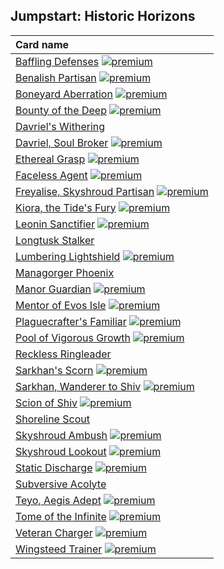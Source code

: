 ## Jumpstart: Historic Horizons

| Card name |
| :-------- |
| [Baffling Defenses](https://github.com/mtgenius/uncube/raw/master/cards/jumpstart-historic-horizons/baffling-defenses.png) [![premium](https://user-images.githubusercontent.com/343837/83360751-a631d080-a338-11ea-80c6-110971103bf4.png)](https://github.com/mtgenius/uncube) |
| [Benalish Partisan](https://github.com/mtgenius/uncube/raw/master/cards/jumpstart-historic-horizons/benalish-partisan.png) [![premium](https://user-images.githubusercontent.com/343837/83360751-a631d080-a338-11ea-80c6-110971103bf4.png)](https://github.com/mtgenius/uncube) |
| [Boneyard Aberration](https://github.com/mtgenius/uncube/raw/master/cards/jumpstart-historic-horizons/boneyard-aberration.png) [![premium](https://user-images.githubusercontent.com/343837/83360751-a631d080-a338-11ea-80c6-110971103bf4.png)](https://github.com/mtgenius/uncube) |
| [Bounty of the Deep](https://github.com/mtgenius/uncube/raw/master/cards/jumpstart-historic-horizons/bounty-of-the-deep.png) [![premium](https://user-images.githubusercontent.com/343837/83360751-a631d080-a338-11ea-80c6-110971103bf4.png)](https://github.com/mtgenius/uncube) |
| [Davriel's Withering](https://github.com/mtgenius/uncube/raw/master/cards/jumpstart-historic-horizons/davriels-withering.png) |
| [Davriel, Soul Broker](https://github.com/mtgenius/uncube/raw/master/cards/jumpstart-historic-horizons/davriel-soul-broker.png) [![premium](https://user-images.githubusercontent.com/343837/83360751-a631d080-a338-11ea-80c6-110971103bf4.png)](https://github.com/mtgenius/uncube) |
| [Ethereal Grasp](https://github.com/mtgenius/uncube/raw/master/cards/jumpstart-historic-horizons/ethereal-grasp.png) [![premium](https://user-images.githubusercontent.com/343837/83360751-a631d080-a338-11ea-80c6-110971103bf4.png)](https://github.com/mtgenius/uncube) |
| [Faceless Agent](https://github.com/mtgenius/uncube/raw/master/cards/jumpstart-historic-horizons/faceless-agent.png) [![premium](https://user-images.githubusercontent.com/343837/83360751-a631d080-a338-11ea-80c6-110971103bf4.png)](https://github.com/mtgenius/uncube) |
| [Freyalise, Skyshroud Partisan](https://github.com/mtgenius/uncube/raw/master/cards/jumpstart-historic-horizons/freyalise-skyshroud-partisan.png) [![premium](https://user-images.githubusercontent.com/343837/83360751-a631d080-a338-11ea-80c6-110971103bf4.png)](https://github.com/mtgenius/uncube) |
| [Kiora, the Tide's Fury](https://github.com/mtgenius/uncube/raw/master/cards/jumpstart-historic-horizons/kiora-the-tides-fury.png) [![premium](https://user-images.githubusercontent.com/343837/83360751-a631d080-a338-11ea-80c6-110971103bf4.png)](https://github.com/mtgenius/uncube) |
| [Leonin Sanctifier](https://github.com/mtgenius/uncube/raw/master/cards/jumpstart-historic-horizons/leonin-sanctifier.png) [![premium](https://user-images.githubusercontent.com/343837/83360751-a631d080-a338-11ea-80c6-110971103bf4.png)](https://github.com/mtgenius/uncube) |
| [Longtusk Stalker](https://github.com/mtgenius/uncube/raw/master/cards/jumpstart-historic-horizons/longtusk-stalker.png) |
| [Lumbering Lightshield](https://github.com/mtgenius/uncube/raw/master/cards/jumpstart-historic-horizons/lumbering-lightshield.png) [![premium](https://user-images.githubusercontent.com/343837/83360751-a631d080-a338-11ea-80c6-110971103bf4.png)](https://github.com/mtgenius/uncube) |
| [Managorger Phoenix](https://github.com/mtgenius/uncube/raw/master/cards/jumpstart-historic-horizons/managorger-phoenix.png) |
| [Manor Guardian](https://github.com/mtgenius/uncube/raw/master/cards/jumpstart-historic-horizons/manor-guardian.png) [![premium](https://user-images.githubusercontent.com/343837/83360751-a631d080-a338-11ea-80c6-110971103bf4.png)](https://github.com/mtgenius/uncube) |
| [Mentor of Evos Isle](https://github.com/mtgenius/uncube/raw/master/cards/jumpstart-historic-horizons/mentor-of-evos-isle.png) [![premium](https://user-images.githubusercontent.com/343837/83360751-a631d080-a338-11ea-80c6-110971103bf4.png)](https://github.com/mtgenius/uncube) |
| [Plaguecrafter's Familiar](https://github.com/mtgenius/uncube/raw/master/cards/jumpstart-historic-horizons/plaguecrafters-familiar.png) [![premium](https://user-images.githubusercontent.com/343837/83360751-a631d080-a338-11ea-80c6-110971103bf4.png)](https://github.com/mtgenius/uncube) |
| [Pool of Vigorous Growth](https://github.com/mtgenius/uncube/raw/master/cards/jumpstart-historic-horizons/pool-of-vigorous-growth.png) [![premium](https://user-images.githubusercontent.com/343837/83360751-a631d080-a338-11ea-80c6-110971103bf4.png)](https://github.com/mtgenius/uncube) |
| [Reckless Ringleader](https://github.com/mtgenius/uncube/raw/master/cards/jumpstart-historic-horizons/reckless-ringleader.png) |
| [Sarkhan's Scorn](https://github.com/mtgenius/uncube/raw/master/cards/jumpstart-historic-horizons/sarkhans-scorn.png) [![premium](https://user-images.githubusercontent.com/343837/83360751-a631d080-a338-11ea-80c6-110971103bf4.png)](https://github.com/mtgenius/uncube) |
| [Sarkhan, Wanderer to Shiv](https://github.com/mtgenius/uncube/raw/master/cards/jumpstart-historic-horizons/sarkhan-wanderer-to-shiv.png) [![premium](https://user-images.githubusercontent.com/343837/83360751-a631d080-a338-11ea-80c6-110971103bf4.png)](https://github.com/mtgenius/uncube) |
| [Scion of Shiv](https://github.com/mtgenius/uncube/raw/master/cards/jumpstart-historic-horizons/scion-of-shiv.png) [![premium](https://user-images.githubusercontent.com/343837/83360751-a631d080-a338-11ea-80c6-110971103bf4.png)](https://github.com/mtgenius/uncube) |
| [Shoreline Scout](https://github.com/mtgenius/uncube/raw/master/cards/jumpstart-historic-horizons/shoreline-scout.png) |
| [Skyshroud Ambush](https://github.com/mtgenius/uncube/raw/master/cards/jumpstart-historic-horizons/skyshroud-ambush.png) [![premium](https://user-images.githubusercontent.com/343837/83360751-a631d080-a338-11ea-80c6-110971103bf4.png)](https://github.com/mtgenius/uncube) |
| [Skyshroud Lookout](https://github.com/mtgenius/uncube/raw/master/cards/jumpstart-historic-horizons/skyshroud-lookout.png) [![premium](https://user-images.githubusercontent.com/343837/83360751-a631d080-a338-11ea-80c6-110971103bf4.png)](https://github.com/mtgenius/uncube) |
| [Static Discharge](https://github.com/mtgenius/uncube/raw/master/cards/jumpstart-historic-horizons/static-discharge.png) [![premium](https://user-images.githubusercontent.com/343837/83360751-a631d080-a338-11ea-80c6-110971103bf4.png)](https://github.com/mtgenius/uncube) |
| [Subversive Acolyte](https://github.com/mtgenius/uncube/raw/master/cards/jumpstart-historic-horizons/subversive-acolyte.png) |
| [Teyo, Aegis Adept](https://github.com/mtgenius/uncube/raw/master/cards/jumpstart-historic-horizons/teyo-aegis-adept.png) [![premium](https://user-images.githubusercontent.com/343837/83360751-a631d080-a338-11ea-80c6-110971103bf4.png)](https://github.com/mtgenius/uncube) |
| [Tome of the Infinite](https://github.com/mtgenius/uncube/raw/master/cards/jumpstart-historic-horizons/tome-of-the-infinite.png) [![premium](https://user-images.githubusercontent.com/343837/83360751-a631d080-a338-11ea-80c6-110971103bf4.png)](https://github.com/mtgenius/uncube) |
| [Veteran Charger](https://github.com/mtgenius/uncube/raw/master/cards/jumpstart-historic-horizons/veteran-charger.png) [![premium](https://user-images.githubusercontent.com/343837/83360751-a631d080-a338-11ea-80c6-110971103bf4.png)](https://github.com/mtgenius/uncube) |
| [Wingsteed Trainer](https://github.com/mtgenius/uncube/raw/master/cards/jumpstart-historic-horizons/wingsteed-trainer.png) [![premium](https://user-images.githubusercontent.com/343837/83360751-a631d080-a338-11ea-80c6-110971103bf4.png)](https://github.com/mtgenius/uncube) |
